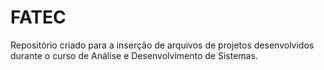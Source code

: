 # FATEC
Repositório criado para a inserção de arquivos de projetos desenvolvidos durante o curso de Análise e Desenvolvimento de Sistemas. 
